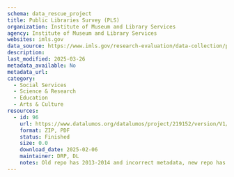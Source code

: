 ```yaml
---
schema: data_rescue_project 
title: Public Libraries Survey (PLS)
organization: Institute of Museum and Library Services
agency: Institute of Museum and Library Services
websites: imls.gov
data_source: https://www.imls.gov/research-evaluation/data-collection/public-libraries-survey
description: 
last_modified: 2025-03-26
metadata_available: No
metadata_url: 
category:
  - Social Services 
  - Science & Research 
  - Education 
  - Arts & Culture 
resources:
  - id: 96
    url: https://www.datalumos.org/datalumos/project/219152/version/V1/view
    format: ZIP, PDF
    status: Finished
    size: 0.0
    download_date: 2025-02-06
    maintainer: DRP, DL
    notes: Old repo has 2013-2014 and incorrect metadata, new repo has complete 1989-2022 data and reports. Suggest delete old
---
```

